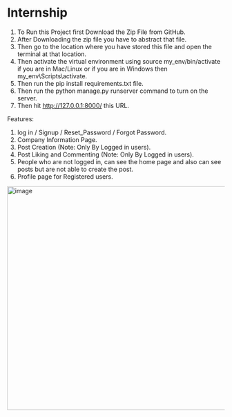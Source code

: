 # Internship

1. To Run this Project first Download the Zip File from GitHub.
2. After Downloading the zip file you have to abstract that file.
3. Then go to the location where you have stored this file and open the terminal at that location.
4. Then activate the virtual environment using source my_env/bin/activate if you are in Mac/Linux or if you are in Windows then my_env\Scripts\activate.
5. Then run the pip install requirements.txt file.
6. Then run the python manage.py runserver command to turn on the server. 
7. Then hit http://127.0.0.1:8000/  this URL.


Features:

1. log in / Signup / Reset_Password / Forgot Password.
2. Company Information Page.
3. Post Creation (Note: Only By Logged in users).
4. Post Liking and Commenting (Note: Only By Logged in users).
5. People who are not logged in, can see the home page and also can see posts but are not able to create the post.
6. Profile page for Registered users.


<img width="517" alt="image" src="https://github.com/coding-milap/Internship/assets/109814390/f61bc16f-4bad-4689-9542-b604a8c5b1f2">
